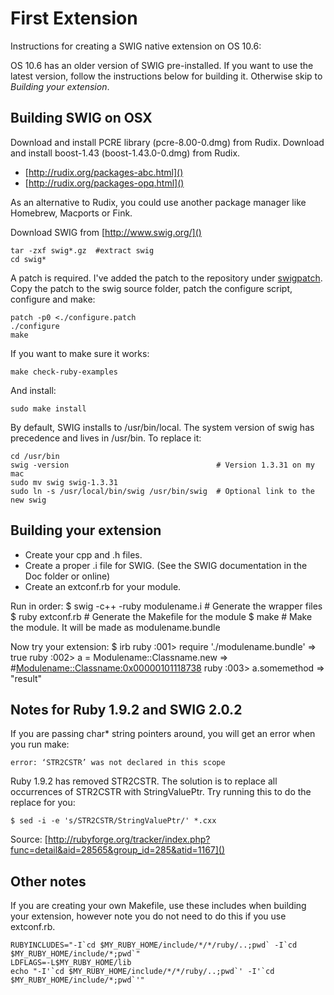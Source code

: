 First Extension
===============

Instructions for creating a SWIG native extension on OS 10.6:

OS 10.6 has an older version of SWIG pre-installed. If you want to use the latest version,
follow the instructions below for building it. Otherwise skip to _Building your extension_.

Building SWIG on OSX
---------------------

Download and install PCRE library (pcre-8.00-0.dmg) from Rudix.
Download and install boost-1.43 (boost-1.43.0-0.dmg) from Rudix.

 * [http://rudix.org/packages-abc.html]()
 * [http://rudix.org/packages-opq.html]()

As an alternative to Rudix, you could use another package manager like Homebrew, Macports or Fink.

Download SWIG from [http://www.swig.org/]()

    tar -zxf swig*.gz  #extract swig
    cd swig*

A patch is required. I've added the patch to the repository under [swigpatch](https://github.com/bdwong/firstextension/blob/master/swigpatch/configure.patch).
Copy the patch to the swig source folder, patch the configure script, configure and make:

    patch -p0 <./configure.patch
    ./configure
    make

If you want to make sure it works:

    make check-ruby-examples

And install:

    sudo make install

By default, SWIG installs to /usr/bin/local. The system version of swig has precedence and lives in /usr/bin.
To replace it:

    cd /usr/bin
    swig -version                                 # Version 1.3.31 on my mac
    sudo mv swig swig-1.3.31
    sudo ln -s /usr/local/bin/swig /usr/bin/swig  # Optional link to the new swig

Building your extension
-----------------------

* Create your cpp and .h files.
* Create a proper .i file for SWIG. (See the SWIG documentation in the Doc folder or online)
* Create an extconf.rb for your module.

Run in order:
    $ swig -c++ -ruby modulename.i  # Generate the wrapper files
    $ ruby extconf.rb               # Generate the Makefile for the module
    $ make                          # Make the module. It will be made as modulename.bundle

Now try your extension:
    $ irb
    ruby :001> require './modulename.bundle'
     => true
    ruby :002> a = Modulename::Classname.new
     => #<Modulename::Classname:0x00000101118738>
    ruby :003> a.somemethod
     => "result"

Notes for Ruby 1.9.2 and SWIG 2.0.2
-----------------------------------

If you are passing char* string pointers around, you will get an error when you run make:

    error: ‘STR2CSTR’ was not declared in this scope

Ruby 1.9.2 has removed STR2CSTR. The solution is to replace all occurrences of STR2CSTR with StringValuePtr.
Try running this to do the replace for you:

    $ sed -i -e 's/STR2CSTR/StringValuePtr/' *.cxx

Source: [http://rubyforge.org/tracker/index.php?func=detail&aid=28565&group_id=285&atid=1167]()

Other notes
-----------

If you are creating your own Makefile, use these includes when building your extension,
however note you do not need to do this if you use extconf.rb.

    RUBYINCLUDES="-I`cd $MY_RUBY_HOME/include/*/*/ruby/..;pwd` -I`cd $MY_RUBY_HOME/include/*;pwd`"
    LDFLAGS=-L$MY_RUBY_HOME/lib
    echo "-I'`cd $MY_RUBY_HOME/include/*/*/ruby/..;pwd`' -I'`cd $MY_RUBY_HOME/include/*;pwd`'"
